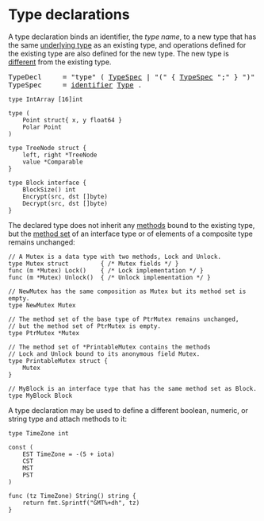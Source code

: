 # Type declarations

A type declaration binds an identifier, the *type name*, to a new type that has the same [underlying type](/Types/) as an existing type, and operations defined for the existing type are also defined for the new type. The new type is [different](/Properties%20of%20types%20and%20values/type_identity.html) from the existing type.

<pre>
<a id="TypeDecl">TypeDecl</a>     = "type" ( <a href="#TypeSpec">TypeSpec</a> | "(" { <a href="#TypeSpec">TypeSpec</a> ";" } ")" ) .
<a id="TypeSpec">TypeSpec</a>     = <a href="/Lexical%20elements/identifiers.html#identifier">identifier</a> <a href="/Types/#Type">Type</a> .
</pre>

```
type IntArray [16]int

type (
	Point struct{ x, y float64 }
	Polar Point
)

type TreeNode struct {
	left, right *TreeNode
	value *Comparable
}

type Block interface {
	BlockSize() int
	Encrypt(src, dst []byte)
	Decrypt(src, dst []byte)
}
```

The declared type does not inherit any [methods](/Declarations%20and%20scope/method_declarations.html) bound to the existing type, but the [method set](/Types/method_sets.html) of an interface type or of elements of a composite type remains unchanged:

```
// A Mutex is a data type with two methods, Lock and Unlock.
type Mutex struct         { /* Mutex fields */ }
func (m *Mutex) Lock()    { /* Lock implementation */ }
func (m *Mutex) Unlock()  { /* Unlock implementation */ }

// NewMutex has the same composition as Mutex but its method set is empty.
type NewMutex Mutex

// The method set of the base type of PtrMutex remains unchanged,
// but the method set of PtrMutex is empty.
type PtrMutex *Mutex

// The method set of *PrintableMutex contains the methods
// Lock and Unlock bound to its anonymous field Mutex.
type PrintableMutex struct {
	Mutex
}

// MyBlock is an interface type that has the same method set as Block.
type MyBlock Block
```

A type declaration may be used to define a different boolean, numeric, or string type and attach methods to it:

```
type TimeZone int

const (
	EST TimeZone = -(5 + iota)
	CST
	MST
	PST
)

func (tz TimeZone) String() string {
	return fmt.Sprintf("GMT%+dh", tz)
}
```